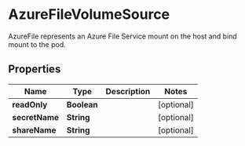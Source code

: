 

# AzureFileVolumeSource

AzureFile represents an Azure File Service mount on the host and bind mount to the pod.
## Properties

Name | Type | Description | Notes
------------ | ------------- | ------------- | -------------
**readOnly** | **Boolean** |  |  [optional]
**secretName** | **String** |  |  [optional]
**shareName** | **String** |  |  [optional]



